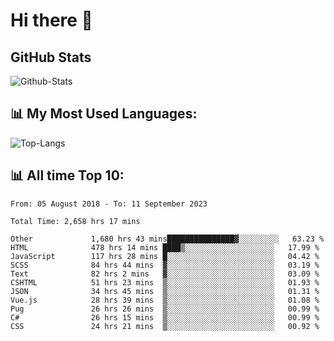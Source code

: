 # Hi there 👋

## GitHub Stats
![Github-Stats](https://github-readme-stats-sigma-five.vercel.app/api?username=ltorson&show_icons=true&theme=radical&count_private=true)

## 📊 My Most Used Languages:
![Top-Langs](https://github-readme-stats-sigma-five.vercel.app/api/top-langs/?username=LTorson&layout=compact&langs_count=10)

## 📊 All time Top 10:
<!--START_SECTION:waka-->

```text
From: 05 August 2018 - To: 11 September 2023

Total Time: 2,658 hrs 17 mins

Other             1,680 hrs 43 mins███████████████▓░░░░░░░░░   63.23 %
HTML              478 hrs 14 mins ████▒░░░░░░░░░░░░░░░░░░░░   17.99 %
JavaScript        117 hrs 28 mins █░░░░░░░░░░░░░░░░░░░░░░░░   04.42 %
SCSS              84 hrs 44 mins  ▓░░░░░░░░░░░░░░░░░░░░░░░░   03.19 %
Text              82 hrs 2 mins   ▓░░░░░░░░░░░░░░░░░░░░░░░░   03.09 %
CSHTML            51 hrs 23 mins  ▒░░░░░░░░░░░░░░░░░░░░░░░░   01.93 %
JSON              34 hrs 45 mins  ▒░░░░░░░░░░░░░░░░░░░░░░░░   01.31 %
Vue.js            28 hrs 39 mins  ▒░░░░░░░░░░░░░░░░░░░░░░░░   01.08 %
Pug               26 hrs 26 mins  ▒░░░░░░░░░░░░░░░░░░░░░░░░   00.99 %
C#                26 hrs 15 mins  ▒░░░░░░░░░░░░░░░░░░░░░░░░   00.99 %
CSS               24 hrs 21 mins  ▒░░░░░░░░░░░░░░░░░░░░░░░░   00.92 %
```

<!--END_SECTION:waka-->
